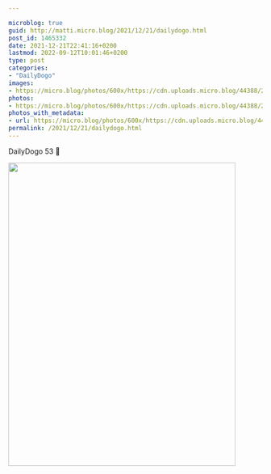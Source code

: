 ```yaml
---

microblog: true
guid: http://matti.micro.blog/2021/12/21/dailydogo.html
post_id: 1465332
date: 2021-12-21T22:41:16+0200
lastmod: 2022-09-12T10:01:46+0200
type: post
categories:
- "DailyDogo"
images:
- https://micro.blog/photos/600x/https://cdn.uploads.micro.blog/44388/2021/0308e2c1e0.jpg
photos:
- https://micro.blog/photos/600x/https://cdn.uploads.micro.blog/44388/2021/0308e2c1e0.jpg
photos_with_metadata:
- url: https://micro.blog/photos/600x/https://cdn.uploads.micro.blog/44388/2021/0308e2c1e0.jpg
permalink: /2021/12/21/dailydogo.html
---
```

DailyDogo 53 🐶

<img src="/media/uploads/2021/0308e2c1e0.jpg" width="450" height="600" alt="" />
